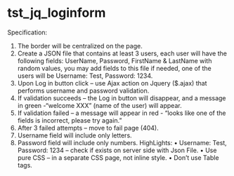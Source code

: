 # tst_jq_loginform

Specification: 
1.	The border will be centralized on the page.
2.	Create a JSON file that contains at least 3 users, each user will have the following fields: UserName, Password, FirstName & LastName  with random values, you may add fields to this file if needed, one of the users will be Username: Test, Password: 1234.
3.	Upon Log in button click – use Ajax action on Jquery ($.ajax) that performs username and password validation.
4.	If validation succeeds – the Log in button will disappear, and a message in green -“welcome XXX” (name of the user) will appear.
5.	If validation failed – a message will appear in red - “looks like one of the fields is incorrect, please try again.”
6.	After 3 failed attempts – move to fail page (404). 
7.	Username field will include only letters.
8.	Password field will include only numbers.
HighLights:
•	Username: Test, Password: 1234 – check if exists on server side with Json File.
•	Use pure CSS – in a separate CSS page, not inline style.
•	Don’t use Table tags.

